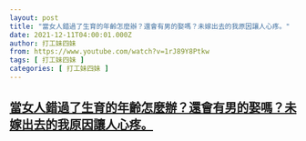 ```yaml
---
layout: post
title: "當女人錯過了生育的年齡怎麼辦？還會有男的娶嗎？未嫁出去的我原因讓人心疼。"
date: 2021-12-11T04:00:01.000Z
author: 打工妹四妹
from: https://www.youtube.com/watch?v=1rJ89Y8Ptkw
tags: [ 打工妹四妹 ]
categories: [ 打工妹四妹 ]
---
```

<!--1639195201000-->
[當女人錯過了生育的年齡怎麼辦？還會有男的娶嗎？未嫁出去的我原因讓人心疼。](https://www.youtube.com/watch?v=1rJ89Y8Ptkw)
------

<div>

</div>
